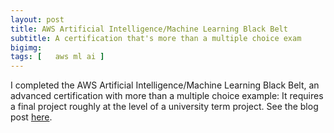 ```yaml
---
layout: post
title: AWS Artificial Intelligence/Machine Learning Black Belt
subtitle: A certification that's more than a multiple choice exam
bigimg: 
tags: [   aws ml ai ]
---
```


I completed the AWS Artificial Intelligence/Machine Learning Black Belt, an advanced certification with  more than a multiple choice example: It requires a final project roughly at the level of a university term project. See the blog post [here](https://blog.doit-intl.com/aws-black-belt-in-machine-learning-d89651a71b32?source=friends_link&sk=4088bd1d324fb4ca4a19081f3d7538a0).

 

 